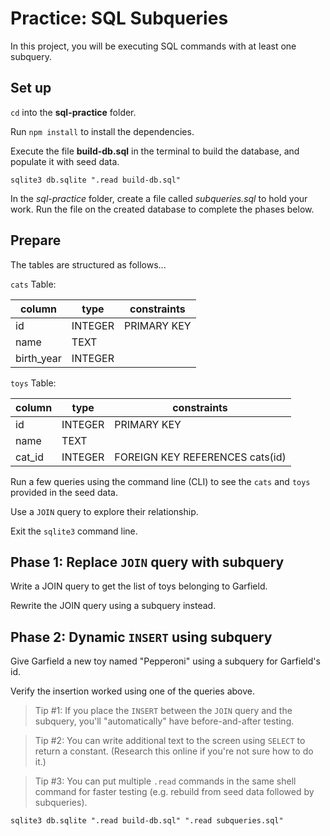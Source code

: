 # Practice: SQL Subqueries

In this project, you will be executing SQL commands with at least one subquery.

## Set up

`cd` into the __sql-practice__ folder.

Run `npm install` to install the dependencies.

Execute the file __build-db.sql__ in the terminal to build the database, 
and populate it with seed data.

```shell
sqlite3 db.sqlite ".read build-db.sql"
```

In the _sql-practice_ folder, create a file called _subqueries.sql_ to hold your
work. Run the file on the created database to complete the phases below.

## Prepare

The tables are structured as follows...

`cats` Table:

| column     | type    | constraints |
| ---------- | ------- | ----------- |
| id         | INTEGER | PRIMARY KEY |
| name       | TEXT    |             |
| birth_year | INTEGER |             |

`toys` Table:

| column | type    | constraints                     |
| ------ | ------- | ------------------------------- |
| id     | INTEGER | PRIMARY KEY                     |
| name   | TEXT    |                                 |
| cat_id | INTEGER | FOREIGN KEY REFERENCES cats(id) |

Run a few queries using the command line (CLI) to see the `cats` and `toys` 
provided in the seed data. 

Use a `JOIN` query to explore their relationship.

Exit the `sqlite3` command line.

## Phase 1: Replace `JOIN` query with subquery

Write a JOIN query to get the list of toys belonging to Garfield.

Rewrite the JOIN query using a subquery instead.

## Phase 2: Dynamic `INSERT` using subquery

Give Garfield a new toy named "Pepperoni" using a subquery for Garfield's id.

Verify the insertion worked using one of the queries above.

> Tip #1: If you place the `INSERT` between the `JOIN` query and the subquery,
> you'll "automatically" have before-and-after testing.

> Tip #2: You can write additional text to the screen using `SELECT` to return
> a constant. (Research this online if you're not sure how to do it.)

> Tip #3: You can put multiple `.read` commands in the same shell command for 
> faster testing (e.g. rebuild from seed data followed by subqueries).

```shell
sqlite3 db.sqlite ".read build-db.sql" ".read subqueries.sql"
```
